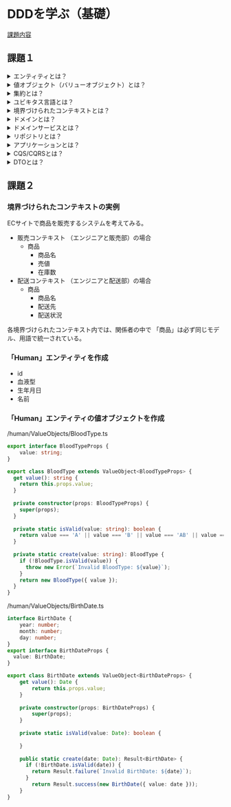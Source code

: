# DDDを学ぶ（基礎） 
[課題内容](https://airtable.com/appPxhCPFYGqqN9YU/tblVlFr2q4lIqDKYc/viwX8r6DpCRp80swL/rec7UTLVNAdjzu2sQ?blocks=hide)

## 課題１
<details>
    <summary>エンティティとは？</summary>
    <p>エンティティとは、データベースに格納されるデータのことです。</p>
    <p>エンティティ」とは一意なものを表現する概念。一意であるため、長期にわたって変化できるオブジェクトとなります。</p>
    <p>エンティティの例として「社員」というモデルを挙げる。</p>
    <p>社員の「山田」は識別子（社員番号）は`123` だとする。同じ名前である社員「山田」が入社しても、識別子(社員番号)が異なっていたら全くの別の人物になる。</p>
</details>

<details>
    <summary>値オブジェクト（バリューオブジェクト）とは？</summary>
    <p>値オブジェクトとは、エンティティに格納される値のことです。</p>
    <p>「値オブジェクト」は何かを計測したり、定量化したりして説明する際に使用するオブジェクト。</p>
    <p>数字／文字列／日付をはじめ、姓／名／金額／色といった「ユビキタス言語」を表現するために活用します。例えば、電話番号を数値型（Int型）ではなくPhoneNumber型を作ることで、ドメインの業務をプログラムでわかりやすく示すことができます。</p>
    <p>「エンティティ」とは対照的に「一意に識別して変更を管理する必要がないモノ」を値オブジェクトとします。適切に設計していれば、値を想定外に書き換えられてしまうリスクが無いため安心して開発できます。そのため、使いやすくテストしやすいメリットがあります。保守性や可読性に優れているため、DDDでは積極的に使用することが推奨</p>
    <ul>
        <h3>値オブジェクトの特徴</h3>
        <li>1.計測／定量化／説明:ドメイン内の何かを計測したり定量化したり説明</li>
        <li>2.不変性:状態を不変に保つことができる</li>
        <li>3.概念的な統一体:関連する属性を不可欠な単位として組み合わせることで、概念的な統一体を形成する</li>
        <li>4.交換可能性:計測値や説明が変わったときには、全体を完全に置き換えられる</li>
        <li>5.等価性:値が等しいかどうかを、他と比較できる</li>
        <li>6.副作用のない振る舞い:協力関係にあるその他の概念に「副作用のない振る舞い」を提供する</li>
    </ul>
</details>

<details>
    <summary>集約とは？</summary>
    <p>集約とは、エンティティに格納される値を集約したもののこと。もしくは「必ず守りたい強い整合性を持ったオブジェクトのまとまり」のこと</p>
    <p>集約（Aggregates）とは、オブジェクトのまとまりを表し、整合性を保ちながらデータを更新する単位となります。通常はオブジェクトの集まりの「境界線」の意味で使われ、オブジェクト群の生成／読み込み／変更／保存といったライフサイクル管理が行われます。</p>
</details>

<details>
    <summary>ユビキタス言語とは？</summary>
    <p>「ユビキタス言語」とはドメインエキスパートや開発者を含めたチーム全体で作り上げる共有言語</p>
</details>

<details>
    <summary>境界づけられたコンテキストとは？</summary>
    <p>ドメインの課題を解決する部分を「境界づけられたコンテキスト」と呼びます。IDDDでは、1つの「コアドメイン（もしくはサブドメイン）」に、1つの「境界づけられたコンテキスト」が対応している状態が最適だとされている。</p>
    <ul>
        <li>ドメインに登場する用語について名称とアクションを記載する（正式なUMLにこだわると議論が進まなくなるのでフリーフォーマットで記載する）。</li>
        <li>ユビキタス言語選定のために「用語集」を作成する。用語の候補と採用／却下理由を記載する。さらに用語の定義を書くことで、ドメインに関連する用語を見つけられる。</li>
        <li>用語集の作成が困難な場合は、すでに存在しているドキュメントを集めてきて、重要な用語やフレーズを取り出す。</li>
    </ul>
</details>

<details>
    <summary>ドメインとは？</summary>
    広義のドメインには「分析対象となる問題領域」と「事業課題の改善に取り組む解決領域」が含まれています。そして、分析対象となる問題領域が「ドメイン」です。
</details>

<details>
    <summary>ドメインサービスとは？</summary>
    <p>エンティティや値オブジェクトの責務ではないドメインモデルのロジック</p>
    <p>ドメインモデルが扱う「粒度の細かい処理」を担うものです。その処理がエンティティ（5章）／値オブジェクト（6章）／集約（10章）でもない場合に、ドメインサービスとして実装します。そのため、ドメインサービスはユビキタス言語として表現されます。</p>
</details>

<details>
    <summary>リポジトリとは？</summary>
    <p>「リポジトリ」とはデータの「保管庫」を表します。</p>
    <p>エンティティや値オブジェクトから構成される集約の格納と取得を担当します。リポジトリは、クライアントへ集約を提供し、背後のデータベースとのやり取りを隠ぺい</p>
</details>

<details>
    <summary>アプリケーションとは？</summary>
    <p>「アプリケーション」とは、広義の意味では「システム」全体のこと</p>
    <p>ドメインモデルを使用するクライアントである「ユーザーインターフェイス層」「アプリケーション層」についてのこと</p>
    <p>アプリケーションサービスの責務は、タスクの調整であり、ユースケースのイベントフローごとにメソッドを提供します。アプリケーションサービスはあくまで調整役のため、薄い処理を行うだけのレイヤーとなります。</p>
</details>

<details>
    <summary>CQS/CQRSとは？</summary>
    <p>CQRS(Command Query Responsibility Segregation: コマンドクエリ責務分離) とは、「参照に使用するモデルと更新に使用するモデルを 分離する」というアーキテクチャのこと</p>
    
</details>

<details>
    <summary>DTOとは？</summary>
</details>

## 課題２
### 境界づけられたコンテキストの実例
 ECサイトで商品を販売するシステムを考えてみる。
- 販売コンテキスト （エンジニアと販売部）の場合
  - 商品
    - 商品名
    - 売値
    - 在庫数
- 配送コンテキスト （エンジニアと配送部）の場合
  - 商品
    - 商品名
    - 配送先
    - 配送状況

各境界づけられたコンテキスト内では、関係者の中で
「商品」は必ず同じモデル、用語で統一されている。

### 「Human」エンティティを作成
- id
- 血液型
- 生年月日
- 名前

### 「Human」エンティティの値オブジェクトを作成
/human/ValueObjects/BloodType.ts
```typescript
export interface BloodTypeProps {
    value: string;
}

export class BloodType extends ValueObject<BloodTypeProps> {
  get value(): string {
    return this.props.value;
  }
  
  private constructor(props: BloodTypeProps) {
    super(props);
  }
  
  private static isValid(value: string): boolean {
    return value === 'A' || value === 'B' || value === 'AB' || value === 'O';
  }
  
  private static create(value: string): BloodType {
    if (!BloodType.isValid(value)) {
      throw new Error(`Invalid BloodType: ${value}`);
    }
    return new BloodType({ value });
  }
}
```
/human/ValueObjects/BirthDate.ts
```typescript
interface BirthDate {
    year: number;
    month: number;
    day: number;
}
export interface BirthDateProps {
  value: BirthDate;
}

export class BirthDate extends ValueObject<BirthDateProps> {
    get value(): Date {
        return this.props.value;
    }
    
    private constructor(props: BirthDateProps) {
        super(props);
    }
    
    private static isValid(value: Date): boolean {
      
    }
    
    public static create(date: Date): Result<BirthDate> {
      if (!BirthDate.isValid(date)) {
        return Result.failure(`Invalid BirthDate: ${date}`);
      }
        return Result.success(new BirthDate({ value: date }));
    }
}
```